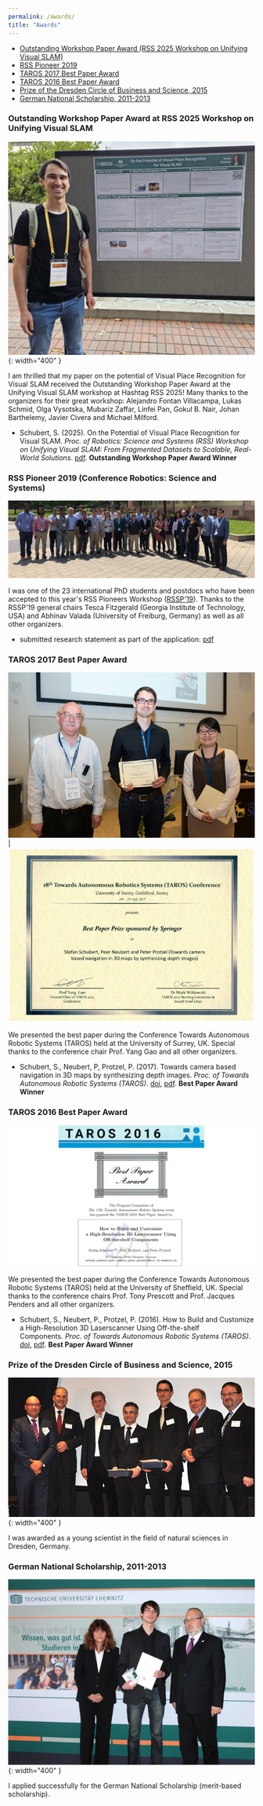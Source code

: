 ```yaml
---
permalink: /awards/
title: "Awards"
---
```

- [Outstanding Workshop Paper Award (RSS 2025 Workshop on Unifying Visual SLAM)](https://stschubert.github.io/awards/#outstanding-workshop-paper-award-at-rss-2025-workshop-on-unifying-visual-slam)
- [RSS Pioneer 2019](https://stschubert.github.io/awards/#rss-pioneer-2019-conference-robotics-science-and-systems)
- [TAROS 2017 Best Paper Award](https://stschubert.github.io/awards/#taros-2017-best-paper-award)
- [TAROS 2016 Best Paper Award](https://stschubert.github.io/awards/#taros-2016-best-paper-award)
- [Prize of the Dresden Circle of Business and Science, 2015](https://stschubert.github.io/awards/#prize-of-the-dresden-circle-of-business-and-science-2015)
- [German National Scholarship, 2011-2013](https://stschubert.github.io/awards/#german-national-scholarship-2011-2013)

### Outstanding Workshop Paper Award at RSS 2025 Workshop on Unifying Visual SLAM
![Photo of Dr. Stefan Schubert in front of his poster](/_images/awards/rssw25_outstanding_workshop_paper_award.jpg){: width="400" }

I am thrilled that my paper on the potential of Visual Place Recognition for Visual SLAM received the Outstanding Workshop Paper Award at the Unifying Visual SLAM workshop at Hashtag RSS 2025! Many thanks to the organizers for their great workshop: Alejandro Fontan Villacampa, Lukas Schmid, Olga Vysotska, Mubariz Zaffar, Linfei Pan, Gokul B. Nair, Johan Barthelemy, Javier Civera and Michael Milford.
- Schubert, S. (2025). On the Potential of Visual Place Recognition for Visual SLAM. _Proc. of Robotics: Science and Systems (RSS) Workshop on Unifying Visual SLAM: From Fragmented Datasets to Scalable, Real-World Solutions_. [pdf](https://vslam-lab.github.io/Unifying-VSLAM-RSS25/#/features/07-accepted-papers). **Outstanding Workshop Paper Award Winner**

### RSS Pioneer 2019 (Conference Robotics: Science and Systems)
![Group photo RSS Pioneers 2019](/_images/awards/rssp19.jpg)

I was one of the 23 international PhD students and postdocs who have been accepted to this year's RSS Pioneers Workshop ([RSSP'19](https://sites.google.com/view/rsspioneers2019/participants)). Thanks to the RSSP'19 general chairs Tesca Fitzgerald (Georgia Institute of Technology, USA) and Abhinav Valada (University of Freiburg, Germany) as well as all other organizers.
- submitted research statement as part of the application: [pdf](/_pdfs/rssp19_research_statement.pdf)


### TAROS 2017 Best Paper Award
![image](/_images/awards/photo_taros17_001.jpg)  |  ![image](/_images/awards/taros2017_best_paper.jpg)

We presented the best paper during the Conference Towards Autonomous Robotic Systems (TAROS) held at the University of Surrey, UK. Special thanks to the conference chair Prof. Yang Gao and all other organizers.
- Schubert, S., Neubert, P, Protzel, P. (2017). Towards camera based navigation in 3D maps by synthesizing depth images. _Proc. of Towards Autonomous Robotic Systems (TAROS)_. [doi](https://dx.doi.org/10.1007/978-3-319-64107-2_49), [pdf](https://www.tu-chemnitz.de/etit/proaut/publications/taros17.pdf). **Best Paper Award Winner**


### TAROS 2016 Best Paper Award
![image](/_images/awards/taros2016_best_paper.png)

We presented the best paper during the Conference Towards Autonomous Robotic Systems (TAROS) held at the University of Sheffield, UK. Special thanks to the conference chairs Prof. Tony Prescott and Prof. Jacques Penders and all other organizers.
- Schubert, S., Neubert, P., Protzel, P. (2016). How to Build and Customize a High-Resolution 3D Laserscanner Using Off-the-shelf Components. _Proc. of Towards Autonomous Robotic Systems (TAROS)_. [doi](https://dx.doi.org/10.1007/978-3-319-40379-3_33), [pdf](https://www.tu-chemnitz.de/etit/proaut/publications/taros16.pdf). **Best Paper Award Winner**


### Prize of the Dresden Circle of Business and Science, 2015
![image](/_images/awards/prize_dresden_circle_of_business_and_science.jpg "(left to right: Michael von Bronk (Dresden Circle of Business and Science), Prof. Dr. Michael Ruck (TU Dresden), Dr. Andreas Handschuh (TU Bergakademie Freiberg), Dr.-Ing. Stefan Schafföner (Prize Winner, TU Bergakademie Freiberg), M.Sc. Stefan Schubert (Prize Winner, TU Chemnitz), Prof. Dr. Peter Protzel (TU Chemnitz), Prof. Dr. Endrik Wilhelm (Dresden Circle of Business and Science))"){: width="400" }

I was awarded as a young scientist in the field of natural sciences in Dresden, Germany.


### German National Scholarship, 2011-2013
![image](/_images/awards/deutschlandstipendium.jpg){: width="400" }

I applied successfully for the German National Scholarship (merit-based scholarship).
